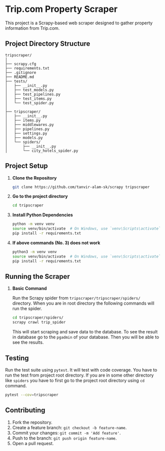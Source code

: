 # Trip.com Property Scraper

This project is a Scrapy-based web scraper designed to gather property information from Trip.com. 

## Project Directory Structure

```
tripscraper/
│  
├── scrapy.cfg  
├── requirements.txt  
├── .gitignore  
├── README.md  
├── tests/  
│   ├── __init__.py  
│   ├── test_models.py  
│   ├── test_pipelines.py  
│   ├── test_items.py  
│   └── test_spider.py  
│
├── tripscraper/  
│   ├── __init__.py  
│   ├── items.py  
│   ├── middlewares.py  
│   ├── pipelines.py  
│   ├── settings.py  
│   ├── models.py  
│   └── spiders/  
│       ├── __init__.py  
│       └── city_hotels_spider.py

```

## Project Setup

1. **Clone the Repository**

   ```bash
   git clone https://github.com/tanvir-alam-sk/scrapy tripscraper

   ```
2. **Go to the project directory**

   ```bash
   cd tripscraper

   ```
3. **Install Python Dependencies**

   ```bash
   python -m venv venv
   source venv/bin/activate  # On Windows, use `venv\Scripts\activate`
   pip install -r requirements.txt
   ```
4. **If above commands (No. 3) does not work**

   ```bash
   python3 -m venv venv
   source venv/bin/activate  # On Windows, use `venv\Scripts\activate`
   pip install -r requirements.txt
   ```


## Running the Scraper

1. **Basic Command**

   Run the Scrapy spider from `tripscraper/tripscraper/spiders/` directory. When you are in root directory the following commands will run the spider.

   ```bash
   cd tripscraper/spiders/
   scrapy crawl trip_spider
   ```

   This will start scraping and save data to the database. To see the result in database go to the `pgadmin` of your database. Then you will be able to see the results.

## Testing

Run the test suite using `pytest`. It will test with code coverage. You have to run the test from project root directory. If you are in some other directory like `spiders` you have to first go to the project root directory using `cd` command.

```bash
pytest --cov=tripscraper
```

## Contributing

1. Fork the repository.
2. Create a feature branch: `git checkout -b feature-name`.
3. Commit your changes: `git commit -m 'Add feature'`.
4. Push to the branch: `git push origin feature-name`.
5. Open a pull request.

